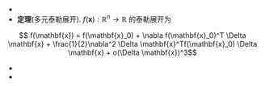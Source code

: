 -
- **定理**(多元泰勒展开). $f(\mathbf{x}): \mathbb{R}^n \rightarrow \mathbb{R}$ 的泰勒展开为

$$ f(\mathbf{x}) = f(\mathbf{x}_0) + \nabla f(\mathbf{x}_0)^T \Delta \mathbf{x} + \frac{1}{2}\nabla^2 \Delta \mathbf{x}^Tf(\mathbf{x}_0) \Delta \mathbf{x} + o(\Delta \mathbf{x})^3$$

-
-
